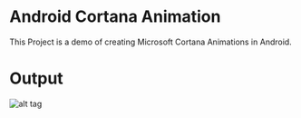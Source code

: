 # Android Cortana Animation 
This Project is a demo of creating Microsoft Cortana Animations in Android.

# **Output**
![alt tag](https://github.com/maheswaranapk/Android-Cortana-Animation/blob/master/Output/Cortana-Animation.gif)
